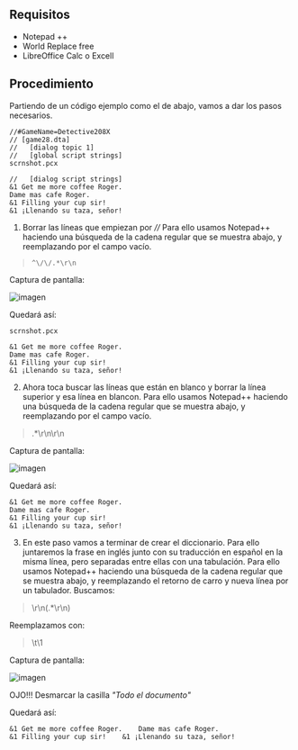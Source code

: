 ## Requisitos

 - Notepad ++
 - World Replace free
 - LibreOffice Calc o Excell

## Procedimiento

Partiendo de un código ejemplo como el de abajo, vamos a dar los pasos necesarios.

    //#GameName=Detective208X
    // [game28.dta]
    //   [dialog topic 1]
    //   [global script strings]
    scrnshot.pcx
    
    //   [dialog script strings]
    &1 Get me more coffee Roger.
    Dame mas cafe Roger.
    &1 Filling your cup sir!
    &1 ¡Llenando su taza, señor!

 1. Borrar las líneas que empiezan por *//*
Para ello usamos Notepad++ haciendo una búsqueda de la cadena regular que se muestra abajo, y reemplazando por el campo vacío.

>     ^\/\/.*\r\n

Captura de pantalla:

![imagen](https://user-images.githubusercontent.com/63190654/210641697-55f5c39d-3f84-4676-b827-d9133539ee32.png)

Quedará así:

    scrnshot.pcx
    
    &1 Get me more coffee Roger.
    Dame mas cafe Roger.
    &1 Filling your cup sir!
    &1 ¡Llenando su taza, señor!

 2. Ahora toca buscar las líneas que están en blanco y borrar la línea superior y esa línea en blancon. Para ello usamos Notepad++ haciendo una búsqueda de la cadena regular que se muestra abajo, y reemplazando por el campo vacío.

>  .*\r\n\r\n

Captura de pantalla:

![imagen](https://user-images.githubusercontent.com/63190654/210658384-5f93c3da-4a4c-4237-b502-26f97a35ef29.png)

Quedará así:

    &1 Get me more coffee Roger.
    Dame mas cafe Roger.
    &1 Filling your cup sir!
    &1 ¡Llenando su taza, señor!

 3.  En este paso vamos a terminar de crear el diccionario. Para ello juntaremos la frase en inglés junto con su traducción en español en la misma línea, pero separadas entre ellas con una tabulación. Para ello usamos Notepad++ haciendo una búsqueda de la cadena regular que se muestra abajo, y reemplazando el retorno de carro y nueva línea por un tabulador.
Buscamos:

>  \r\n(.*\r\n)

Reemplazamos con:

> \t\1

Captura de pantalla:

![imagen](https://user-images.githubusercontent.com/63190654/210662601-e16dc923-3551-433f-a0df-ce5d5737ca62.png)

OJO!!! Desmarcar la casilla *"Todo el documento"*

Quedará así:

    &1 Get me more coffee Roger.	Dame mas cafe Roger.
    &1 Filling your cup sir!	&1 ¡Llenando su taza, señor!
    

